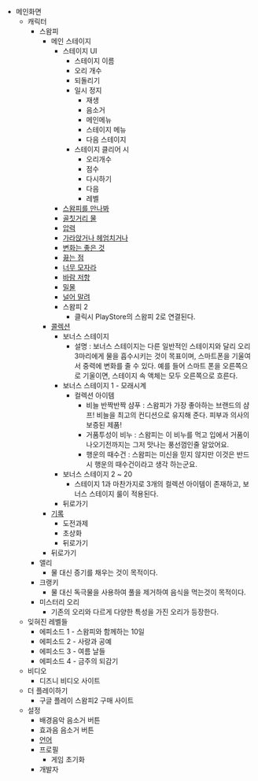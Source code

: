 ﻿* 메인화면
  * 캐릭터
    * 스왐피
      * 메인 스테이지
        * 스테이지 UI
          * 스테이지 이름
          * 오리 개수
          * 되돌리기
          * 일시 정지
            * 재생
            * 음소거
            * 메인메뉴
            * 스테이지 메뉴
            * 다음 스테이지
          * 스테이지 클리어 시
            * 오리개수
            * 점수
            * 다시하기
            * 다음
            * 레벨
        * [스왐피를 만나봐](https://github.com/Pneum4/UOS-CatLovingParty/blob/master/스왐피_역기획서/스왐피_스테이지/스왐피를_만나봐.md)
        * [골칫거리 물](https://github.com/Pneum4/UOS-CatLovingParty/blob/master/스왐피_역기획서/스왐피_스테이지/골칫거리_물.md)
        * [압력](https://github.com/Pneum4/UOS-CatLovingParty/blob/master/스왐피_역기획서/스왐피_스테이지/압력.md)
        * [가라앉거나 헤엄치거나](https://github.com/Pneum4/UOS-CatLovingParty/blob/master/스왐피_역기획서/스왐피_스테이지/가라앉거나_헤엄치거나.md)
        * [변화는 좋은 것](https://github.com/Pneum4/UOS-CatLovingParty/blob/master/스왐피_역기획서/스왐피_스테이지/변화는_좋은_것.md)
        * [끓는 점](https://github.com/Pneum4/UOS-CatLovingParty/blob/master/스왐피_역기획서/스왐피_스테이지/끓는_점.md)
        * [너무 모자라](https://github.com/Pneum4/UOS-CatLovingParty/blob/master/스왐피_역기획서/스왐피_스테이지/너무_모자라.md)
        * [바람 저항](https://github.com/Pneum4/UOS-CatLovingParty/blob/master/스왐피_역기획서/스왐피_스테이지/바람_저항.md)
        * [밀물](https://github.com/Pneum4/UOS-CatLovingParty/blob/master/스왐피_역기획서/스왐피_스테이지/밀물.md)
        * [널어 말려](https://github.com/Pneum4/UOS-CatLovingParty/blob/master/스왐피_역기획서/스왐피_스테이지/널어_말려.md)
        * 스왐피 2
          * 클릭시 PlayStore의 스왐피 2로 연결된다.
      * [콜렉션](https://github.com/Pneum4/UOS-CatLovingParty/blob/master/스왐피_역기획서/컬렉션.md)
        * 보너스 스테이지
          * 설명 : 보너스 스테이지는 다른 일반적인 스테이지와 달리 오리 3마리에게 물을 흡수시키는 것이 목표이며, 스마트폰을 기울여서 중력에 변화를 줄 수 있다. 예를 들어 스마트 폰을 오른쪽으로 기울이면, 스테이지 속 액체는 모두 오른쪽으로 흐른다.
        * 보너스 스테이지 1 - 모래시계
          * 컬렉션 아이템
            * 비늘 반짝반짝 샴푸 : 스왐피가 가장 좋아하는 브랜드의 샴프! 비늘을 최고의 컨디션으로 유지해 준다. 피부과 의사의 보증된 제품!
            * 거품투성이 비누 : 스왐피는 이 비누를 먹고 입에서 거품이 나오기전까지는 그저 맛나는 풍선껌인줄 알았어요.
            * 행운의 때수건 : 스왐피는 미신을 믿지 않지만 이것은 반드시 행운의 때수건이라고 생각 하는군요.
        * 보너스 스테이지 2 ~ 20
          * 스테이지 1과 마찬가지로 3개의 컬렉션 아이템이 존재하고, 보너스 스테이지 룰이 적용된다.
        * 뒤로가기
      * [기록](https://github.com/Pneum4/UOS-CatLovingParty/blob/master/스왐피_역기획서/기록.md)
        * 도전과제
        * 초상화
        * 뒤로가기
      * 뒤로가기
    * 앨리
      * 물 대신 증기를 채우는 것이 목적이다.
    * 크랭키
      * 물 대신 독극물을 사용하여 풀을 제거하여 음식을 먹는것이 목적이다.
    * 미스터리 오리
      * 기존의 오리와 다르게 다양한 특성을 가진 오리가 등장한다.
  * 잊혀진 레벨들
    * 에피소드 1 - 스왐피와 함께하는 10일
    * 에피소드 2 - 사랑과 공예
    * 에피소드 3 - 여름 날들
    * 에피소드 4 - 금주의 되감기
  * 비디오
    * 디즈니 비디오 사이트
  * 더 플레이하기
    * 구글 플레이 스왐피2 구매 사이트
  * 설정
    * 배경음악 음소거 버튼
    * 효과음 음소거 버튼
    * [언어](https://github.com/Pneum4/UOS-CatLovingParty/blob/master/스왐피_역기획서/언어.md)
    * 프로필
      * 게임 초기화
    * 개발자
